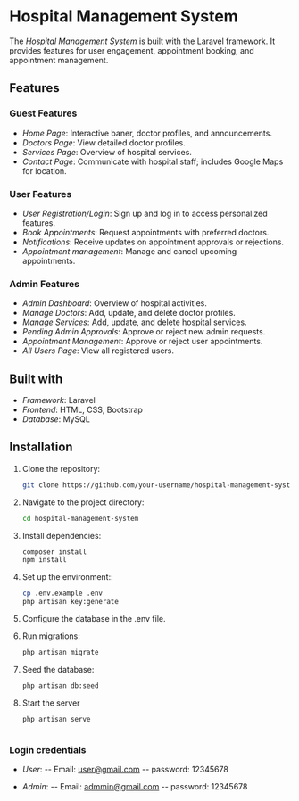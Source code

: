 # Hospital Management System

The *Hospital Management System* is built with the Laravel framework. It provides features for user engagement, appointment booking, and appointment management.



## Features

### Guest Features
- *Home Page*: Interactive baner, doctor profiles, and announcements.
- *Doctors Page*: View detailed doctor profiles.
- *Services Page*: Overview of hospital services.
- *Contact Page*: Communicate with hospital staff; includes Google Maps for location.

### User Features
- *User Registration/Login*: Sign up and log in to access personalized features.
- *Book Appointments*: Request appointments with preferred doctors.
- *Notifications*: Receive updates on appointment approvals or rejections.
- *Appointment management*: Manage and cancel upcoming appointments.

### Admin Features
- *Admin Dashboard*: Overview of hospital activities.
- *Manage Doctors*: Add, update, and delete doctor profiles.
- *Manage Services*: Add, update, and delete hospital services.
- *Pending Admin Approvals*: Approve or reject new admin requests.
- *Appointment Management*: Approve or reject user appointments.
- *All Users Page*: View all registered users.



## Built with
- *Framework*: Laravel
- *Frontend*: HTML, CSS, Bootstrap
- *Database*: MySQL



## Installation

1. Clone the repository:
   ```bash
   git clone https://github.com/your-username/hospital-management-system.git
   
2. Navigate to the project directory:
   ```bash
   cd hospital-management-system
   
3. Install dependencies:
   ```bash
   composer install
   npm install
   
4. Set up the environment::
   ```bash
   cp .env.example .env
   php artisan key:generate
   
5. Configure the database in the .env file.

6. Run migrations:
   ```bash
   php artisan migrate
   
7. Seed the database:
   ```bash
   php artisan db:seed
   
8. Start the server
   ```bash
   php artisan serve



### Login credentials
- *User*:
--   Email: user@gmail.com
--   password: 12345678
  
- *Admin*: 
--   Email: admmin@gmail.com
--   password: 12345678
